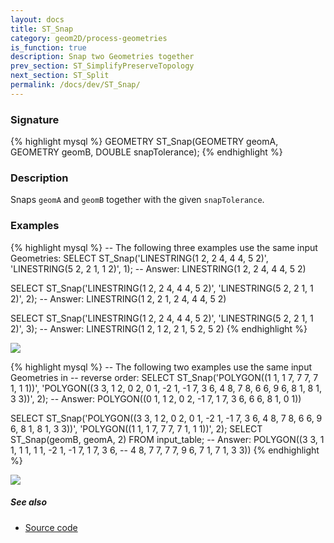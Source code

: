 ```yaml
---
layout: docs
title: ST_Snap
category: geom2D/process-geometries
is_function: true
description: Snap two Geometries together
prev_section: ST_SimplifyPreserveTopology
next_section: ST_Split
permalink: /docs/dev/ST_Snap/
---
```


### Signature

{% highlight mysql %}
GEOMETRY ST_Snap(GEOMETRY geomA, GEOMETRY geomB,
                 DOUBLE snapTolerance);
{% endhighlight %}

### Description

Snaps `geomA` and `geomB` together with the given `snapTolerance`.

### Examples

{% highlight mysql %}
-- The following three examples use the same input Geometries:
SELECT ST_Snap('LINESTRING(1 2, 2 4, 4 4, 5 2)',
               'LINESTRING(5 2, 2 1, 1 2)', 1);
-- Answer:     LINESTRING(1 2, 2 4, 4 4, 5 2)

SELECT ST_Snap('LINESTRING(1 2, 2 4, 4 4, 5 2)',
               'LINESTRING(5 2, 2 1, 1 2)', 2);
-- Answer:     LINESTRING(1 2, 2 1, 2 4, 4 4, 5 2)

SELECT ST_Snap('LINESTRING(1 2, 2 4, 4 4, 5 2)',
               'LINESTRING(5 2, 2 1, 1 2)', 3);
-- Answer:     LINESTRING(1 2, 1 2, 2 1, 5 2, 5 2)
{% endhighlight %}

<img class="displayed" src="../ST_Snap_1.png"/>

{% highlight mysql %}
-- The following two examples use the same input Geometries in
-- reverse order:
SELECT ST_Snap('POLYGON((1 1, 1 7, 7 7, 7 1, 1 1))',
               'POLYGON((3 3, 1 2, 0 2, 0 1, -2 1, -1 7, 3 6,
                         4 8, 7 8, 6 6, 9 6, 8 1, 8 1, 3 3))',
               2);
-- Answer: POLYGON((0 1, 1 2, 0 2, -1 7, 1 7, 3 6, 6 6, 8 1, 0 1))

SELECT ST_Snap('POLYGON((3 3, 1 2, 0 2, 0 1, -2 1, -1 7, 3 6,
                         4 8, 7 8, 6 6, 9 6, 8 1, 8 1, 3 3))',
               'POLYGON((1 1, 1 7, 7 7, 7 1, 1 1))',
               2);
SELECT ST_Snap(geomB, geomA, 2) FROM input_table;
-- Answer: POLYGON((3 3, 1 1, 1 1, 1 1, -2 1, -1 7, 1 7, 3 6,
--                  4 8, 7 7, 7 7, 9 6, 7 1, 7 1, 3 3))
{% endhighlight %}

<img class="displayed" src="../ST_Snap_2.png"/>

##### See also

* <a href="https://github.com/irstv/H2GIS/blob/master/h2spatial-ext/src/main/java/org/h2gis/h2spatialext/function/spatial/processing/ST_Snap.java" target="_blank">Source code</a>
